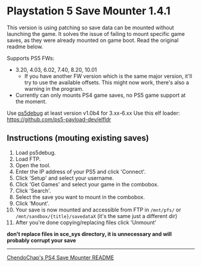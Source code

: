 # Playstation 5 Save Mounter 1.4.1
This version is using patching so save data can be mounted without launching the game.
It solves the issue of failing to mount specific game saves, as they were already mounted on game boot.
Read the original readme below.

Supports PS5 FWs:
- 3.20, 4.03, 6.02, 7.40, 8.20, 10.01
	- If you have another FW version which is the same major version, it'll try to use the available offsets. This might now work, there's also a warning in the program.
- Currently can only mounts PS4 game saves, no PS5 game support at the moment.

Use [ps5debug](https://github.com/GoldHEN/ps5debug) at least version v1.0b4 for 3.xx-6.xx
Use this elf loader: https://github.com/ps5-payload-dev/elfldr

## Instructions (mouting existing saves)
1) Load ps5debug.
3) Load FTP.
4) Open the tool.
5) Enter the IP address of your PS5 and click 'Connect'.
7) Click 'Setup' and select your username.
6) Click 'Get Games' and select your game in the combobox.
8) Click 'Search'.
9) Select the save you want to mount in the combobox.
11) Click 'Mount'.
12) Your save is now mounted and accessible from FTP in `/mnt/pfs/` or `/mnt/sandbox/{title}/savedataX` (it's the same just a different dir)
13) After you're done copying/replacing files click 'Unmount'

**don't replace files in sce_sys directory, it is unnecessary and will probably corrupt your save**

---

[ChendoChap's PS4 Save Mounter README](https://github.com/ChendoChap/Playstation-4-Save-Mounter/blob/master/README.md)